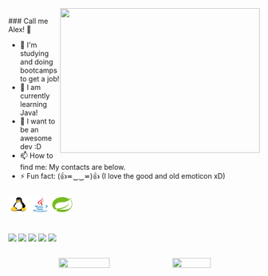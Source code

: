 <img align="right" width="400" height="290" src="https://raw.githubusercontent.com/alextibor/alextibor/main/repofiles/gif/code.gif">
<br>
### Call me Alex! 👋

- 🔭 I'm studying and doing bootcamps to get a job!
- 🌱 I am currently learning Java!
- 🙂 I want to be an awesome dev :D
- 📫 How to find me: My contacts are below.
- ⚡ Fun fact: (👍≖‿‿≖)👍 (I love the good and old emoticon xD)
 
<div style="display: inline-flex"><br>
 
  <img align="center" alt="tibor-linux" height="30" width="40"
       src="https://raw.githubusercontent.com/devicons/devicon/2ae2a900d2f041da66e950e4d48052658d850630/icons/linux/linux-original.svg">
   <img align="center" alt="tibor-java" height="30" width="40" 
        src="https://raw.githubusercontent.com/devicons/devicon/master/icons/java/java-original.svg">
   <img align="center" alt="tibor-spring" height="30" width="40" 
        src="https://raw.githubusercontent.com/devicons/devicon/master/icons/spring/spring-original.svg">
</div>

  ##

<a href="https://www.linkedin.com/in/alexander-assenheimer-2369961aa/" target="_blank"><img src="https://img.shields.io/badge/LinkedIn-0077B5?style=for-the-badge&logo=linkedin&logoColor=white"></a>
<a href="https://t.me/alex_tibor" target="_blank"><img src="https://img.shields.io/badge/Telegram-2CA5E0?style=for-the-badge&logo=telegram&logoColor=white" target="_blank"></a>
<a href="https://api.whatsapp.com/send?phone=5534988395611" target="_blank"><img src="https://img.shields.io/badge/WhatsApp-25D366?style=for-the-badge&logo=whatsapp&logoColor=white" target="_blank"></a>
<a href="mailto:alex.tibor@hotmail.com" target="_blank"><img src="https://img.shields.io/badge/Microsoft_Outlook-0078D4?style=for-the-badge&logo=microsoft-outlook&logoColor=white" target="_blank"></a>
<a href="https://instagram.com/alex.tibor" target="_blank"><img src="https://img.shields.io/badge/-Instagram-%23E4405F?style=for-the-badge&logo=instagram&logoColor=white" target="_blank"></a>

  ##
<p align = "center">
  <img width="45%" height="45%" src = "https://github-readme-stats.vercel.app/api?username=alextibor&show_icons=true&theme=dark&line_height=27">
  <img width="39%" height="39%" src = "https://github-readme-stats.vercel.app/api/top-langs/?username=alextibor&theme=dark&layout=compact">
</p>


<!--
 <p align = "center">
  <img  src="https://github-readme-streak-stats.herokuapp.com/?user=alextibor&show_icons=true&locale=en&layout=compact&theme=dark&line_height=0" /
</p>
-->


